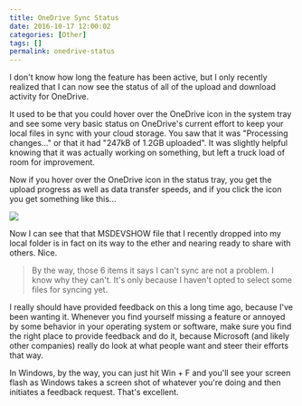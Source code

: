 ```yaml
---
title: OneDrive Sync Status
date: 2016-10-17 12:00:02
categories: [Other]
tags: []
permalink: onedrive-status
---
```


I don't know how long the feature has been active, but I only recently realized that I can now see the status of all of the upload and download activity for OneDrive.
<!-- more -->

It used to be that you could hover over the OneDrive icon in the system tray and see some very basic status on OneDrive's current effort to keep your local files in sync with your cloud storage. You saw that it was "Processing changes..." or that it had "247kB of 1.2GB uploaded". It was slightly helpful knowing that it was actually working on something, but left a truck load of room for improvement.

Now if you hover over the OneDrive icon in the status tray, you get the upload progress as well as data transfer speeds, and if you click the icon you get something like this...

![](/files/onedrive-status_01.png)

Now I can see that that MSDEVSHOW file that I recently dropped into my local folder is in fact on its way to the ether and nearing ready to share with others. Nice.

> By the way, those 6 items it says I can't sync are not a problem. I know why they can't. It's only because I haven't opted to select some files for syncing yet.

I really should have provided feedback on this a long time ago, because I've been wanting it. Whenever you find yourself missing a feature or annoyed by some behavior in your operating system or software, make sure you find the right place to provide feedback and do it, because Microsoft (and likely other companies) really do look at what people want and steer their efforts that way.

In Windows, by the way, you can just hit Win + F and you'll see your screen flash as Windows takes a screen shot of whatever you're doing and then initiates a feedback request. That's excellent.